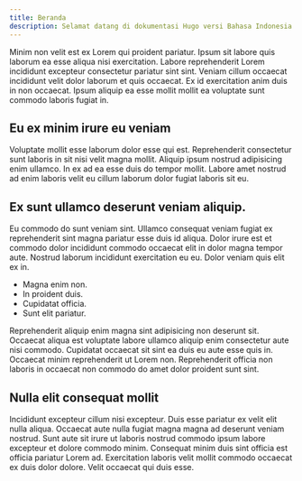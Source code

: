 ```yaml
---
title: Beranda
description: Selamat datang di dokumentasi Hugo versi Bahasa Indonesia.
---
```


Minim non velit est ex Lorem qui proident pariatur. Ipsum sit labore quis laborum ea esse aliqua nisi exercitation. Labore reprehenderit Lorem incididunt excepteur consectetur pariatur sint sint. Veniam cillum occaecat incididunt velit dolor laborum et quis occaecat. Ex id exercitation anim duis in non occaecat. Ipsum aliquip ea esse mollit mollit ea voluptate sunt commodo laboris fugiat in.

## Eu ex minim irure eu veniam

Voluptate mollit esse laborum dolor esse qui est. Reprehenderit consectetur sunt laboris in sit nisi velit magna mollit. Aliquip ipsum nostrud adipisicing enim ullamco. In ex ad ea esse duis do tempor mollit. Labore amet nostrud ad enim laboris velit eu cillum laborum dolor fugiat laboris sit eu.

## Ex sunt ullamco deserunt veniam aliquip.

Eu commodo do sunt veniam sint. Ullamco consequat veniam fugiat ex reprehenderit sint magna pariatur esse duis id aliqua. Dolor irure est et commodo dolor incididunt commodo occaecat elit in dolor magna tempor aute. Nostrud laborum incididunt exercitation eu eu. Dolor veniam quis elit ex in.

- Magna enim non.
- In proident duis.
- Cupidatat officia.
- Sunt elit pariatur.

Reprehenderit aliquip enim magna sint adipisicing non deserunt sit. Occaecat aliqua est voluptate labore ullamco aliquip enim consectetur aute nisi commodo. Cupidatat occaecat sit sint ea duis eu aute esse quis in. Occaecat minim reprehenderit ut Lorem non. Reprehenderit officia non laboris in occaecat non commodo do amet dolor proident sunt sint.

## Nulla elit consequat mollit

Incididunt excepteur cillum nisi excepteur. Duis esse pariatur ex velit elit nulla aliqua. Occaecat aute nulla fugiat magna magna ad deserunt veniam nostrud. Sunt aute sit irure ut laboris nostrud commodo ipsum labore excepteur et dolore commodo minim. Consequat minim duis sint officia est officia pariatur Lorem ad. Exercitation laboris velit mollit commodo occaecat ex duis dolor dolore. Velit occaecat qui duis esse.
